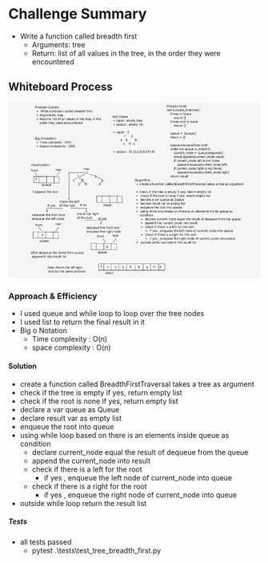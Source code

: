 # Challenge Summary
- Write a function called breadth first
  - Arguments: tree
  - Return: list of all values in the tree, in the order they were encountered

    
## Whiteboard Process
![binary_search_tree_image](tree_breadth_first.png)

 
### Approach & Efficiency
- I used queue and while loop to loop over the tree nodes 
- I used list to return the final result in it 
- Big o Notation
  - Time complexity : O(n)
  - space complexity : O(n)

 
#### Solution
 - create a function called BreadthFirstTraversal takes a tree as argument
 - check if the tree is empty if yes, return empty list
 - check if the root is none if yes, return empty list
 - declare a var queue as Queue
 - declare result var as empty list
 - enqueue the root into queue
 - using while loop based on there is an elements inside queue as condition
   - declare current_node equal the result of dequeue from the queue
   - append the current_node into result
   - check if there is a left for the root 
     - if yes , enqueue the left node of current_node into queue
   - check if there is a right for the root
     - if yes , enqueue the right node of current_node into queue
 - outside while loop return the result list 

##### Tests 
- all tests passed
  - pytest .\tests\test_tree_breadth_first.py